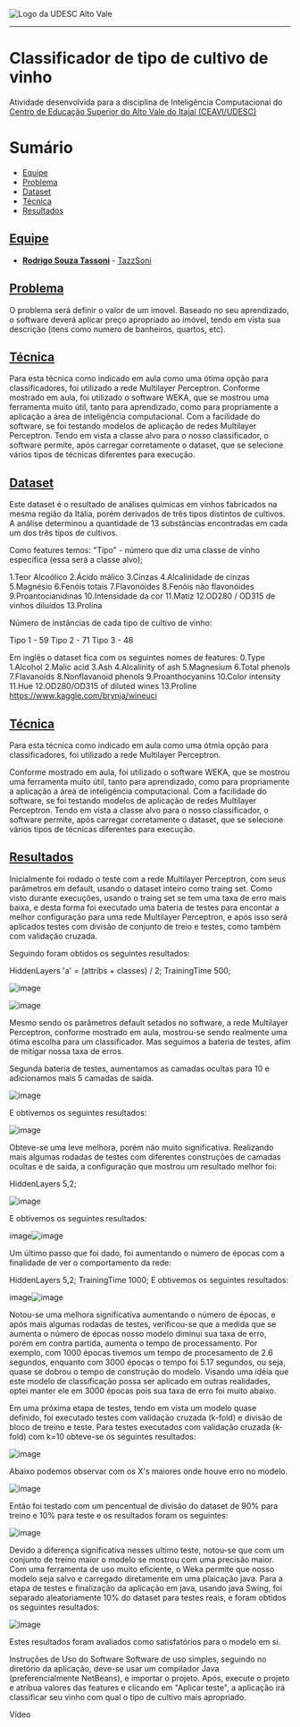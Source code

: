 <!-- Visualizador online: https://stackedit.io/ -->
 ![Logo da UDESC Alto Vale](http://www1.udesc.br/imagens/id_submenu/2019/marca_alto_vale_horizontal_assinatura_rgb_01.jpg)

---

# Classificador de tipo de cultivo de vinho

Atividade desenvolvida para a disciplina de Inteligência Computacional do [Centro de Educação Superior do Alto Vale do Itajaí (CEAVI/UDESC)](https://www.udesc.br/ceavi)

# Sumário
* [Equipe](#equipe)
* [Problema](#problema)
* [Dataset](#dataset)
* [Técnica](#tecnica)
* [Resultados](#resultados)

## [Equipe](#equipe)
 - [**Rodrigo Souza Tassoni**](mailto:tazzsoni@gmail.com) - [TazzSoni](https://github.com/tazzsoni)
 
## [Problema](#problema)
O problema será definir o valor de um imovel. Baseado no seu aprendizado, o software deverá aplicar preço apropriado ao imóvel, tendo em vista sua descrição (itens como numero de banheiros, quartos, etc).

## [Técnica](#tecnica)
Para esta técnica como indicado em aula como uma ótima opção para classificadores, foi utilizado a rede Multilayer Perceptron.
Conforme mostrado em aula, foi utilizado o software WEKA, que se mostrou uma ferramenta muito útil, tanto para aprendizado, como para propriamente a aplicação a área de inteligência computacional. Com a facilidade do software, se foi testando modelos de aplicação de redes Multilayer Perceptron. Tendo em vista a classe alvo para o nosso classificador, o software permite, após carregar corretamente o dataset, que se selecione vários tipos de técnicas diferentes para execução.

## [Dataset](#dataset)
Este dataset é o resultado de análises quimicas em vinhos fabricados na mesma região da Itália, porém derivados de três tipos distintos de cultivos. A análise determinou a quantidade de 13 substâncias encontradas em cada um dos três tipos de cultivos. 

Como features temos: "Tipo" - número que diz uma classe de vinho específica (essa será a classe alvo);

1.Teor Alcoólico 
2.Ácido málico 
3.Cinzas 
4.Alcalinidade de cinzas 
5.Magnésio 
6.Fenóis totais 
7.Flavonóides 
8.Fenóis não flavonóides
9.Proantocianidinas
10.Intensidade da cor
11.Matiz 
12.OD280 / OD315 de vinhos diluídos 
13.Prolina

Número de instâncias de cada tipo de cultivo de vinho:

Tipo 1 - 59 
Tipo 2 - 71 
Tipo 3 - 48

Em inglês o dataset fica com os seguintes nomes de features: 
0.Type 
1.Alcohol
2.Malic acid
3.Ash
4.Alcalinity of ash
5.Magnesium
6.Total phenols
7.Flavanoids
8.Nonflavanoid phenols
9.Proanthocyanins
10.Color intensity
11.Hue
12.OD280/OD315 of diluted wines
13.Proline 
https://www.kaggle.com/brynja/wineuci

## [Técnica](#tecnica)
Para esta técnica como indicado em aula como uma ótmia opção para classificadores, foi utilizado a rede Multilayer Perceptron.

Conforme mostrado em aula, foi utilizado o software WEKA, que se mostrou uma ferramenta muito útil, tanto para aprendizado, como para propriamente a aplicação a área de inteligência computacional. Com a facilidade do software, se foi testando modelos de aplicação de redes Multilayer Perceptron. Tendo em vista a classe alvo para o nosso classificador, o software permite, após carregar corretamente o dataset, que se selecione vários tipos de técnicas diferentes para execução.

## [Resultados](#resultados)
Inicialmente foi rodado o teste com a rede Multilayer Perceptron, com seus parâmetros em default, usando o dataset inteiro como traing set. Como visto durante execuções, usando o traing set se tem uma taxa de erro mais baixa, e desta forma foi executado uma bateria de testes para encontar a melhor configuração para uma rede Multilayer Perceptron, e após isso será aplicados testes com divisão de conjunto de treio e testes, como também com validação cruzada.

Seguindo foram obtidos os seguintes resultados:

HiddenLayers 'a' = (attribs + classes) / 2;
TrainingTime 500;

![image](https://user-images.githubusercontent.com/45270751/112788581-93a82680-9031-11eb-90af-14427c4f8fbc.png)

![image](https://user-images.githubusercontent.com/45270751/112788587-97d44400-9031-11eb-818c-6512aafc6fce.png)


Mesmo sendo os parâmetros default setados no software, a rede Multilayer Perceptron, conforme mostrado em aula, mostrou-se sendo realmente uma ótima escolha para um classificador. Mas seguimos a bateria de testes, afim de mitigar nossa taxa de erros.

Segunda bateria de testes, aumentamos as camadas ocultas para 10 e adicionamos mais 5 camadas de saída.

![image](https://user-images.githubusercontent.com/45270751/112788671-c520f200-9031-11eb-9f4b-807bc2c0aaf7.png)

E obtivemos os seguintes resultados:

![image](https://user-images.githubusercontent.com/45270751/112788684-c9e5a600-9031-11eb-87cb-c7486cf7ebcd.png)

Obteve-se uma leve melhora, porém não muito significativa. Realizando mais algumas rodadas de testes com diferentes construções de camadas ocultas e de saída, a configuração que mostrou um resultado melhor foi:

HiddenLayers 5,2;

![image](https://user-images.githubusercontent.com/45270751/112788886-411b3a00-9032-11eb-8c1b-3774e29a136f.png)

E obtivemos os seguintes resultados:

image![image](https://user-images.githubusercontent.com/45270751/112788770-f4376380-9031-11eb-9246-25548e5ef74f.png)

Um último passo que foi dado, foi aumentando o número de épocas com a finalidade de ver o comportamento da rede:

HiddenLayers 5,2;
TrainingTime 1000;
E obtivemos os seguintes resultados:

image![image](https://user-images.githubusercontent.com/45270751/112788997-76278c80-9032-11eb-906e-6910e874a48c.png)

Notou-se uma melhora significativa aumentando o número de épocas, e após mais algumas rodadas de testes, verificou-se que a medida que se aumenta o número de épocas nosso modelo diminui sua taxa de erro, porém em contra partida, aumenta o tempo de processamento. Por exemplo, com 1000 épocas tivemos um tempo de procesamento de 2.6 segundos, enquanto com 3000 épocas o tempo foi 5.17 segundos, ou seja, quase se dobrou o tempo de construção do modelo. Visando uma idéia que este modelo de classificação possa ser aplicado em outras realidades, optei manter ele em 3000 épocas pois sua taxa de erro foi muito abaixo.

Em uma próxima etapa de testes, tendo em vista um modelo quase definido, foi executado testes com validação cruzada (k-fold) e divisão de bloco de treino e teste. Para testes executados com validação cruzada (k-fold) com k=10 obteve-se os seguintes resultados: 

![image](https://user-images.githubusercontent.com/45270751/112789033-85a6d580-9032-11eb-9949-80cfec968089.png)

Abaixo podemos observar com os X's maiores onde houve erro no modelo. 

![image](https://user-images.githubusercontent.com/45270751/112789042-8b042000-9032-11eb-8773-c1f3943ece73.png)

Então foi testado com um pencentual de divisão do dataset de 90% para treino e 10% para teste e os resultados foram os seguintes: 

![image](https://user-images.githubusercontent.com/45270751/112789061-99523c00-9032-11eb-976b-ae5d4cfde520.png)

Devido a diferença significativa nesses ultimo teste, notou-se que com um conjunto de treino maior o modelo se mostrou com uma precisão maior. Com uma ferramenta de uso muito eficiente, o Weka permite que nosso modelo seja salvo e carregado diretamente em uma plaicação java. Para a etapa de testes e finalização da aplicação em java, usando java Swing, foi separado aleatoriamente 10% do dataset para testes reais, e foram obtidos os seguintes resultados:

![image](https://user-images.githubusercontent.com/45270751/112789066-9d7e5980-9032-11eb-9698-5da83f008e74.png)

Estes resultados foram avaliados como satisfatórios para o modelo em si.

Instruções de Uso do Software
Software de uso simples, seguindo no diretório da aplicação, deve-se usar um compilador Java (preferencialmente NetBeans), e importar o projeto. Após, execute o projeto e atribua valores das features e clicando em "Aplicar teste", a aplicação irá classificar seu vinho com qual o tipo de cultivo mais apropriado.

Vídeo
